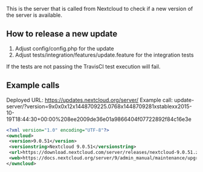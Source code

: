 This is the server that is called from Nextcloud to check if a new version of the server is available.

## How to release a new update

1. Adjust config/config.php for the update
2. Adjust tests/integration/features/update.feature for the integration tests

If the tests are not passing the TravisCI test execution will fail.

## Example calls

Deployed URL: https://updates.nextcloud.org/server/
Example call: update-server/?version=9x0x0x12x1448709225.0768x1448709281xstablexx2015-10-19T18:44:30+00:00%208ee2009de36e01a9866404f07722892f84c16e3e
```xml
<?xml version="1.0" encoding="UTF-8"?>
<owncloud>
 <version>9.0.51</version>
 <versionstring>Nextcloud 9.0.51</versionstring>
 <url>https://download.nextcloud.com/server/releases/nextcloud-9.0.51.zip</url>
 <web>https://docs.nextcloud.org/server/9/admin_manual/maintenance/upgrade.html</web>
</owncloud>
```
